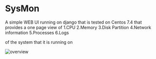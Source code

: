 # SysMon

A simple WEB UI running on django that is tested on Centos 7.4 that provides a one page view of 
1.CPU
2.Memory
3.Disk Partition
4.Network information
5.Processes
6.Logs

of the system that it is running on

![overview](https://user-images.githubusercontent.com/58318112/84581816-1ae22180-adb3-11ea-8ec2-a165b9f3e8ab.png)
